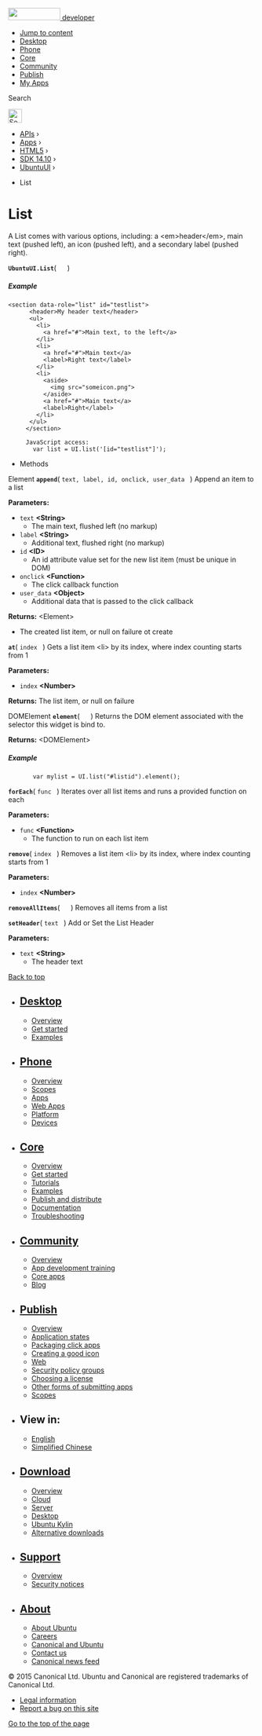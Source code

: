 <a href="https://developer.ubuntu.com/" class="logo-ubuntu"><img src="https://developer.ubuntu.com/assets/sites/ubuntu/latest/u/img/logos/logo-ubuntu-orange.svg" width="106" height="25" /> <span>developer</span></a>

-   [Jump to content](index.html#main-content)
-   [Desktop](https://developer.ubuntu.com/en/desktop/)
-   [Phone](https://developer.ubuntu.com/en/phone/)
-   [Core](https://developer.ubuntu.com/core)
-   [Community](https://developer.ubuntu.com/en/community/)
-   [Publish](https://developer.ubuntu.com/en/publish/)
-   [My Apps](https://myapps.developer.ubuntu.com/)

Search

<img src="https://developer.ubuntu.com/assets/sites/ubuntu/latest/u/img/search-white.svg" alt="Search" height="28" />

-   [APIs](../../../../index.html) ›
-   [Apps](../../../index.html) ›
-   [HTML5](../../index.html) ›
-   [SDK 14.10](../index.html) ›
-   [UbuntuUI](../UbuntuUI/index.html) ›

<!-- -->

-   List

List
====

A List comes with various options, including: a &lt;em&gt;header&lt;/em&gt;, main text (pushed left), an icon (pushed left), and a secondary label (pushed right).

<span id="UbuntuUI.List"></span>
**`UbuntuUI.List`**( `  ` )
##### Example

``` code
<section data-role="list" id="testlist">
      <header>My header text</header>
      <ul>
        <li>
          <a href="#">Main text, to the left</a>
        </li>
        <li>
          <a href="#">Main text</a>
          <label>Right text</label>
        </li>
        <li>
          <aside>
            <img src="someicon.png">
          </aside>
          <a href="#">Main text</a>
          <label>Right</label>
        </li>
      </ul>
     </section>
    
     JavaScript access:
       var list = UI.list('[id="testlist"]');
```

-   Methods

<span id="append"></span>
Element **`append`**( `text, label, id, onclick, user_data ` )
Append an item to a list

**Parameters:**
-   `text` **&lt;String&gt;**
    -   The main text, flushed left (no markup)
-   `label` **&lt;String&gt;**
    -   Additional text, flushed right (no markup)
-   `id` **&lt;ID&gt;**
    -   An id attribute value set for the new list item (must be unique in DOM)
-   `onclick` **&lt;Function&gt;**
    -   The click callback function
-   `user_data` **&lt;Object&gt;**
    -   Additional data that is passed to the click callback

**Returns:** &lt;Element&gt;
-   The created list item, or null on failure ot create

<span id="at"></span>
**`at`**( `index ` )
Gets a list item &lt;li&gt; by its index, where index counting starts from 1

**Parameters:**
-   `index` **&lt;Number&gt;**

**Returns:**
The list item, or null on failure

<span id="element"></span>
DOMElement **`element`**( `  ` )
Returns the DOM element associated with the selector this widget is bind to.

**Returns:** &lt;DOMElement&gt;

##### Example

``` code
       var mylist = UI.list("#listid").element();
```

<span id="forEach"></span>
**`forEach`**( `func ` )
Iterates over all list items and runs a provided function on each

**Parameters:**
-   `func` **&lt;Function&gt;**
    -   The function to run on each list item

<span id="remove"></span>
**`remove`**( `index ` )
Removes a list item &lt;li&gt; by its index, where index counting starts from 1

**Parameters:**
-   `index` **&lt;Number&gt;**

<span id="removeAllItems"></span>
**`removeAllItems`**( `  ` )
Removes all items from a list

<span id="setHeader"></span>
**`setHeader`**( `text ` )
Add or Set the List Header

**Parameters:**
-   `text` **&lt;String&gt;**
    -   The header text

[Back to top](index.html#)

-   [Desktop](https://developer.ubuntu.com/en/desktop/)
    ---------------------------------------------------

    -   [Overview](https://developer.ubuntu.com/en/desktop/)
    -   [Get started](http://snapcraft.io/?utm_source=developer.ubuntu.com&utm_medium=devportal&utm_term=snaps%20snapcraft%20desktop&utm_content=menu&utm_campaign=duc_snappers)
    -   [Examples](https://github.com/ubuntu/snappy-playpen)

-   [Phone](https://developer.ubuntu.com/en/phone/)
    -----------------------------------------------

    -   [Overview](https://developer.ubuntu.com/en/phone/)
    -   [Scopes](https://developer.ubuntu.com/en/phone/scopes/)
    -   [Apps](https://developer.ubuntu.com/en/phone/apps/)
    -   [Web Apps](https://developer.ubuntu.com/en/phone/web/)
    -   [Platform](https://developer.ubuntu.com/en/phone/platform/)
    -   [Devices](https://developer.ubuntu.com/en/phone/devices/)

-   [Core](https://developer.ubuntu.com/core)
    -----------------------------------------

    -   [Overview](https://developer.ubuntu.com/core)
    -   [Get started](https://developer.ubuntu.com/core/get-started)
    -   [Tutorials](https://developer.ubuntu.com/core/tutorials)
    -   [Examples](https://developer.ubuntu.com/core/examples)
    -   [Publish and distribute](https://developer.ubuntu.com/core/publish-and-distribute)
    -   [Documentation](https://developer.ubuntu.com/core/documentation)
    -   [Troubleshooting](https://developer.ubuntu.com/core/troubleshooting)

-   [Community](https://developer.ubuntu.com/en/community/)
    -------------------------------------------------------

    -   [Overview](https://developer.ubuntu.com/en/community/)
    -   [App development training](https://developer.ubuntu.com/en/community/training/)
    -   [Core apps](https://developer.ubuntu.com/en/community/core-apps/)
    -   [Blog](https://developer.ubuntu.com/en/community/blog/)

-   [Publish](https://developer.ubuntu.com/en/publish/)
    ---------------------------------------------------

    -   [Overview](https://developer.ubuntu.com/en/publish/)
    -   [Application states](https://developer.ubuntu.com/en/publish/application-states/)
    -   [Packaging click apps](https://developer.ubuntu.com/en/publish/packaging-click-apps/)
    -   [Creating a good icon](https://developer.ubuntu.com/en/publish/creating-a-good-icon/)
    -   [Web](https://developer.ubuntu.com/en/publish/web/)
    -   [Security policy groups](https://developer.ubuntu.com/en/publish/security-policy-groups/)
    -   [Choosing a license](https://developer.ubuntu.com/en/publish/choosing-a-license/)
    -   [Other forms of submitting apps](https://developer.ubuntu.com/en/publish/other-forms-of-submitting-apps/)
    -   [Scopes](https://developer.ubuntu.com/en/publish/scopes/)

-   View in:
    --------

    -   [English](index.html "Change to language: English")
    -   [Simplified Chinese](index.html "Change to language: Simplified Chinese")

-   [Download](http://ubuntu.com/download/)
    ---------------------------------------

    -   [Overview](http://ubuntu.com/download)
    -   [Cloud](http://ubuntu.com/download/cloud)
    -   [Server](http://ubuntu.com/download/server)
    -   [Desktop](http://ubuntu.com/download/desktop)
    -   [Ubuntu Kylin](http://ubuntu.com/download/ubuntu-kylin)
    -   [Alternative downloads](http://ubuntu.com/download/alternative-downloads)

-   [Support](http://ubuntu.com/support/)
    -------------------------------------

    -   [Overview](http://ubuntu.com/support)
    -   [Security notices](http://www.ubuntu.com/usn/)

-   [About](http://ubuntu.com/about/)
    ---------------------------------

    -   [About Ubuntu](http://ubuntu.com/about/about-ubuntu)
    -   [Careers](http://www.canonical.com/careers)
    -   [Canonical and Ubuntu](http://ubuntu.com/about/canonical-and-ubuntu)
    -   [Contact us](http://ubuntu.com/about/contact-us)
    -   [Canonical news feed](http://insights.ubuntu.com/feed/)

© 2015 Canonical Ltd. Ubuntu and Canonical are registered trademarks of Canonical Ltd.

-   [Legal information](http://www.ubuntu.com/legal)
-   [Report a bug on this site](https://bugs.launchpad.net/developer-ubuntu-com/)

<span class="accessibility-aid">[Go to the top of the page](index.html#)</span>
